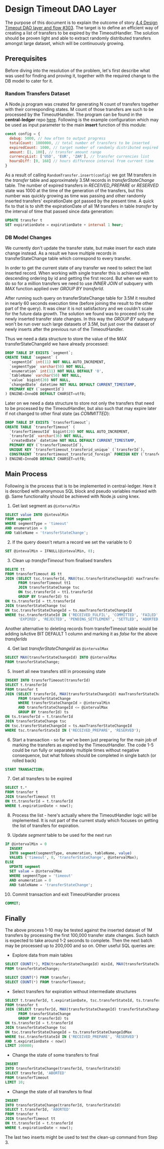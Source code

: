# Design Timeout DAO Layer

The purpose of this document is to explain the outcome of story [4.4 Design Timeout DAO layer and flow #303](https://github.com/mojaloop/project/issues/303). The target is to define an efficient way of creating a list of transfers to be expired by the TimeoutHandler. The solution should be proven light and able to extract randomly distributed transfers amongst large dataset, which will be continuously growing.

## Prerequisites

Before diving into the resolution of the problem, let's first describe what was used for finding and proving it, together with the required change to the DB model to cater for it.

### Random Transfers Dataset

A Node.js program was created for generating N count of transfers together with their corresponding states. M count of those transfers are such to be processed by the TimeoutHandler. The program can be found in the **central-ledger** repo [here](https://github.com/mojaloop/central-ledger/tree/develop-PI3/testPI2/util/randomTransfers). Following is the example configuration which may be used as input parameter to the main **insert** function of this module:
```js
const config = {
  debug: 5000, // how often to output progress
  totalCount: 1000000, // total number of transfers to be inserted
  expiredCount: 1000, // target number of randomly distributed expired transfers
  amount: [1, 100], // transfer amount range
  currencyList: ['USD', 'EUR', 'ZAR'], // transfer currencies list
  hoursDiff: [0, 168] // hours difference interval from current time
}
```
As a result of calling `RandomTransfer.insert(config)` we got 1M transfers in the *transfer* table and approximately 3.5M records in *transferStateChange* table. The number of expired transfers in *RECEIVED_PREPARE* or *RESERVED* state was 1000 at the time of the generation of the transfers, but this number was quickly growing as time was passing and other randomly inserted transfers' expirationDate got passed by the present time. A quick fix to that is to shift the expirationDate of all 1M transfers in table *transfer* by the interval of time that passed since data generation:
```sql
UPDATE transfer t
SET expirationDate = expirationDate + interval 1 hour;
```

### DB Model Changes

We currently don't update the transfer state, but make insert for each state change instead. As a result we have multiple records in transferStateChange table which correspond to every transfer. 

In order to get the current state of any transfer we need to select the last inserted record. When working with single transfer this is achieved with descending ordering by id and getting the first record. But when we want to do so for a million transfers we need to use *INNER JOIN* of subquery with *MAX* function applied over *GROUP BY transferId*. 

After running such query on transferStateChange table for 3.5M it resulted in nearly 60 seconds execution time (before joining the result to the other part of the query). It was clear it is not satisfactory and we couldn't scale for the future data growth. The solution we found was to proceed only the newly inserted transfer state changes. In this way the *GROUP BY* subquery won't be run over such large datasets of 3.5M, but just over the dataset of newly inserts after the previous run of the TimeoutHandler. 

Thus we need a data structure to store the value of the *MAX* transferStateChangeId we have already processed:

```sql
DROP TABLE IF EXISTS `segment`;
CREATE TABLE `segment` (
  `segmentId` int(11) NOT NULL AUTO_INCREMENT,
  `segmentType` varchar(50) NOT NULL,
  `enumeration` int(11) NOT NULL DEFAULT '0',
  `tableName` varchar(50) NOT NULL,
  `value` bigint(20) NOT NULL,
  `changedDate` datetime NOT NULL DEFAULT CURRENT_TIMESTAMP,
  PRIMARY KEY (`segmentId`)
) ENGINE=InnoDB DEFAULT CHARSET=utf8;
```

Later on we need a data structure to store not only the transfers that need to be processed by the TimeoutHandler, but also such that may expire later if not changed to other final state (as *COMMITTED*):

```sql
DROP TABLE IF EXISTS `transferTimeout`;
CREATE TABLE `transferTimeout` (
  `transferTimeoutId` bigint(20) NOT NULL AUTO_INCREMENT,
  `transferId` varchar(36) NOT NULL,
  `createdDate` datetime NOT NULL DEFAULT CURRENT_TIMESTAMP,
  PRIMARY KEY (`transferTimeoutId`),
  UNIQUE KEY `transfertimeout_transferid_unique` (`transferId`),
  CONSTRAINT `transfertimeout_transferid_foreign` FOREIGN KEY (`transferId`) REFERENCES `transfer` (`transferId`)
) ENGINE=InnoDB DEFAULT CHARSET=utf8;
```

## Main Process

Following is the process that is to be implemented in central-ledger. Here it is described with anonymous SQL block and pseudo variables marked with @. Same functionality should be achieved with Node.js using knex.

1. Get last segment as `@intervalMin`
```sql
SELECT value INTO @intevalMin
FROM segment
WHERE segmentType = 'timeout'
AND enumeration = 0
AND tableName = 'transferStateChange';
```

2. If the query doesn't return a record we set the variable to 0
```sql
SET @intevalMin = IFNULL(@intevalMin, 0);
```

3. Clean up *transferTimeout* from finalised transfers
```sql
DELETE tt
FROM transferTimeout AS tt
JOIN (SELECT tsc.transferId, MAX(tsc.transferStateChangeId) maxTransferStateChangeId
      FROM transferTimeout tt1
      JOIN transferStateChange tsc
      ON tsc.transferId = tt1.transferId
      GROUP BY transferId) ts
ON ts.transferId = tt.transferId
JOIN transferStateChange tsc
ON tsc.transferStateChangeId = ts.maxTransferStateChangeId
WHERE tsc.transferStateId IN ('RECEIVED_FULFIL', 'COMMITTED', 'FAILED',
      'EXPIRED', 'REJECTED', 'PENDING_SETTLEMENT', 'SETTLED', 'ABORTED');
```
Another alternative to deleting records from transferTimeout table would be adding isActive BIT DEFAULT 1 column and marking it as *false* for the above *transferIds*

4. Get last *transferStateChangeId* as `@intervalMax`
```sql
SELECT MAX(transferStateChangeId) INTO @intervalMax
FROM transferStateChange;
```

5. Insert all new transfers still in processing state
```sql
INSERT INTO transferTimeout(transferId)
SELECT t.transferId
FROM transfer t
JOIN (SELECT transferId, MAX(transferStateChangeId) maxTransferStateChangeId
      FROM transferStateChange
      WHERE transferStateChangeId > @intervalMin
      AND transferStateChangeId <= @intervalMax
      GROUP BY transferId) ts
ON ts.transferId = t.transferId
JOIN transferStateChange tsc
ON tsc.transferStateChangeId = ts.maxTransferStateChangeId
WHERE tsc.transferStateId IN ('RECEIVED_PREPARE', 'RESERVED');
```

6. Start a transaction - so far we've been just preparing for the main job of marking the transfers as expired by the TimeoutHandler. The code 1-5 could be run fully or separately multiple times without negative consequence, but what follows should be completed in single batch (or rolled back)
```sql
START TRANSACTION;
```

7. Get all transfers to be expired
```sql
SELECT t.*
FROM transfer t
JOIN transferTimeout tt
ON tt.transferId = t.transferId
WHERE t.expirationDate < now();
```

8. Process the list - here's actually where the TimeoutHandler logic will be implemented. It is not part of the current study which focuses on getting the list of transfers for expiration.

9. Update *segment* table to be used for the next run
```sql
IF @intervalMin = 0
  INSERT
  INTO segment(segmentType, enumeration, tableName, value)
  VALUES ('timeout', 0, 'transferStateChange', @intervalMax);
ELSE
  UPDATE segment
  SET value = @intervalMax
  WHERE segmentType = 'timeout'
  AND enumeration = 0
  AND tableName = 'transferStateChange';
```

10. Commit transaction and exit TimeoutHandler process

```sql
COMMIT;
```

## Finally

The above process 1-10 may be tested against the inserted dataset of 1M transfers by processing the first 100,000 transfer state changes. Such batch is expected to take around 1-2 seconds to complete. Then the next batch may be processed up to 200,000 and so on. Other useful SQL queries are:

- Explore data from main tables
```sql
SELECT COUNT(*), MIN(transferStateChangeId) minId, MAX(transferStateChangeId) maxId 
FROM transferStateChange;

SELECT COUNT(*) FROM transfer;
SELECT COUNT(*) FROM transferTimeout;
```

- Select transfers for expiration without intermediate structures
```sql
SELECT t.transferId, t.expirationDate, tsc.transferStateId, ts.transferStateChangeIdMax
FROM transfer t
JOIN (SELECT transferId, MAX(transferStateChangeId) transferStateChangeIdMax
      FROM transferStateChange
      GROUP BY transferId) ts
ON ts.transferId = t.transferId
JOIN transferStateChange tsc
ON tsc.transferStateChangeId = ts.transferStateChangeIdMax
WHERE tsc.transferStateId IN ('RECEIVED_PREPARE', 'RESERVED')
AND t.expirationDate < now()
LIMIT 100000;
```

- Change the state of some transfers to final
```sql
INSERT 
INTO transferStateChange(transferId, transferStateId)
SELECT transferId, 'ABORTED'
FROM transferTimeout
LIMIT 10;
```

- Change the state of all transfers to final
```sql
INSERT 
INTO transferStateChange(transferId, transferStateId)
SELECT t.transferId, 'ABORTED'
FROM transfer t
JOIN transferTimeout tt
ON tt.transferId = t.transferId
WHERE t.expirationDate < now();
```
The last two inserts might be used to test the clean-up command from Step 3.
